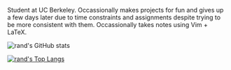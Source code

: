 Student at UC Berkeley. Occassionally makes projects for fun and gives up a few days later due to time constraints and assignments despite trying to be more consistent with them. Occassionally takes notes using Vim + LaTeX.

![rand's GitHub stats](https://github-readme-stats.vercel.app/api?username=evesdropper)

[![rand's Top Langs](https://github-readme-stats.vercel.app/api/top-langs/?username=evesdropper)](https://github.com/anuraghazra/github-readme-stats)
<!---
randomrevised/randomrevised is a ✨ special ✨ repository because its `README.md` (this file) appears on your GitHub profile.
You can click the Preview link to take a look at your changes.
--->
